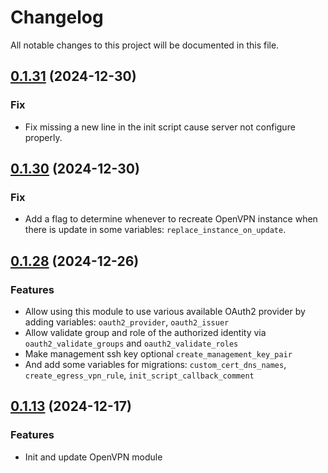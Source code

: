 # Changelog

All notable changes to this project will be documented in this file.
## [0.1.31]() (2024-12-30)
### Fix
* Fix missing a new line in the init script cause server not configure properly.

## [0.1.30]() (2024-12-30)
### Fix
* Add a flag to determine whenever to recreate OpenVPN instance when there is update in some variables: `replace_instance_on_update`.

## [0.1.28]() (2024-12-26)
### Features
* Allow using this module to use various available OAuth2 provider by adding variables: `oauth2_provider`, `oauth2_issuer`
* Allow validate group and role of the authorized identity via `oauth2_validate_groups` and `oauth2_validate_roles`
* Make management ssh key optional `create_management_key_pair`
* And add some variables for migrations: `custom_cert_dns_names`, `create_egress_vpn_rule`, `init_script_callback_comment`

## [0.1.13]() (2024-12-17)
### Features
* Init and update OpenVPN module
